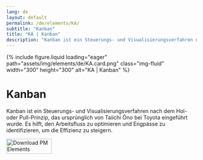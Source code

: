 ```yaml
---
lang: de
layout: default
permalink: /de/elements/KA/
subtitle: "Kanban"
title: "KA | Kanban"
description: "Kanban ist ein Steuerungs- und Visualisierungsverfahren nach dem Hol- oder Pull-Prinzip, das ursprünglich von Taiichi Ōno bei Toyota eingeführt wurde. Es hilft, den Arbeitsfluss zu optimieren und Engpässe zu identifizieren, um die Effizienz zu steigern."
---
```


{% include figure.liquid loading="eager" path="assets/img/elements/de/KA.card.png" class="img-fluid" width="300" height="300" alt="KA | Kanban" %}

# Kanban

Kanban ist ein Steuerungs- und Visualisierungsverfahren nach dem Hol- oder Pull-Prinzip, das ursprünglich von Taiichi Ōno bei Toyota eingeführt wurde. Es hilft, den Arbeitsfluss zu optimieren und Engpässe zu identifizieren, um die Effizienz zu steigern.

<a href="https://apps.apple.com/app/apple-store/id6738084498?pt=127441684&ct=website&mt=8">
  <img src="{{ "assets/img/en/appstore.png" | relative_url }}" width="120" height="40" alt="Download PM Elements">
</a>
